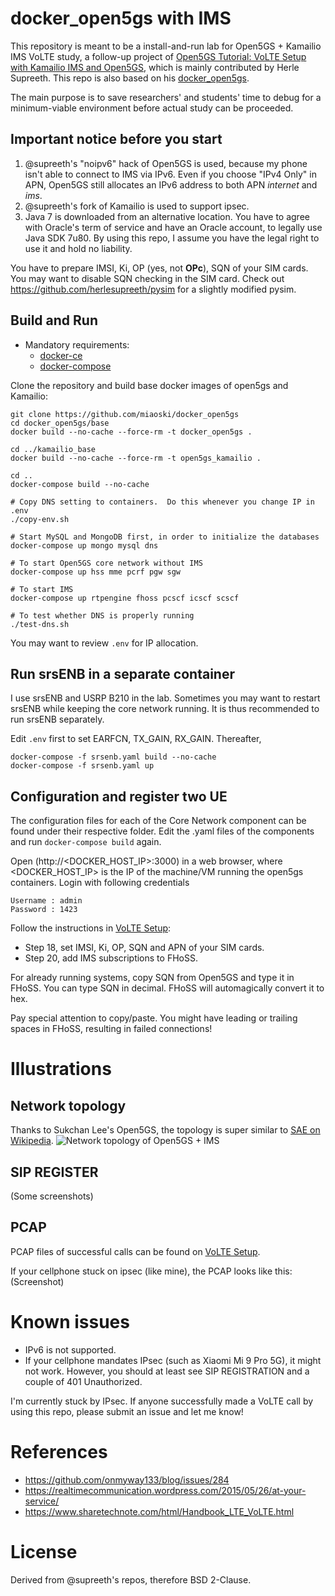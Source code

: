 # docker_open5gs with IMS

This repository is meant to be a install-and-run lab for Open5GS + Kamailio IMS
VoLTE study, a follow-up project of [Open5GS Tutorial: VoLTE Setup with Kamailio IMS and Open5GS](https://open5gs.org/open5gs/docs/tutorial/02-VoLTE-setup/), 
which is mainly contributed by Herle Supreeth.  This repo is also based on his
[docker_open5gs](github.com/herlesupreeth/docker_open5gs).

The main purpose is to save researchers' and students' time to debug for a
minimum-viable environment before actual study can be proceeded.

## Important notice before you start

1. @supreeth's "noipv6" hack of Open5GS is used, because my phone isn't able to
   connect to IMS via IPv6.  Even if you choose "IPv4 Only" in APN, Open5GS
   still allocates an IPv6 address to both APN *internet* and *ims*.
1. @supreeth's fork of Kamailio is used to support ipsec.
1. Java 7 is downloaded from an alternative location.  You have to agree with
   Oracle's term of service and have an Oracle account, to legally use Java SDK
   7u80.  By using this repo, I assume you have the legal right to use it and
   hold no liability.

You have to prepare IMSI, Ki, OP (yes, not **OPc**), SQN of your SIM cards.  You
may want to disable SQN checking in the SIM card.  Check out
https://github.com/herlesupreeth/pysim for a slightly modified pysim.


## Build and Run

* Mandatory requirements:
  * [docker-ce](https://docs.docker.com/install/linux/docker-ce/ubuntu)
  * [docker-compose](https://docs.docker.com/compose)

Clone the repository and build base docker images of open5gs and Kamailio:

```
git clone https://github.com/miaoski/docker_open5gs
cd docker_open5gs/base
docker build --no-cache --force-rm -t docker_open5gs .

cd ../kamailio_base
docker build --no-cache --force-rm -t open5gs_kamailio .

cd ..
docker-compose build --no-cache

# Copy DNS setting to containers.  Do this whenever you change IP in .env
./copy-env.sh

# Start MySQL and MongoDB first, in order to initialize the databases
docker-compose up mongo mysql dns

# To start Open5GS core network without IMS
docker-compose up hss mme pcrf pgw sgw

# To start IMS
docker-compose up rtpengine fhoss pcscf icscf scscf

# To test whether DNS is properly running
./test-dns.sh
```

You may want to review `.env` for IP allocation.


## Run srsENB in a separate container

I use srsENB and USRP B210 in the lab.  Sometimes you may want to restart
srsENB while keeping the core network running.  It is thus recommended to run
srsENB separately.

Edit `.env` first to set EARFCN, TX_GAIN, RX_GAIN.  Thereafter,

```
docker-compose -f srsenb.yaml build --no-cache
docker-compose -f srsenb.yaml up
```

## Configuration and register two UE

The configuration files for each of the Core Network component can be found
under their respective folder. Edit the .yaml files of the components and run
`docker-compose build` again.

Open (http://<DOCKER_HOST_IP>:3000) in a web browser, where <DOCKER_HOST_IP> is
the IP of the machine/VM running the open5gs containers. Login with following
credentials

```
Username : admin
Password : 1423
```

Follow the instructions in [VoLTE Setup](https://open5gs.org/open5gs/docs/tutorial/02-VoLTE-setup/):
- Step 18, set IMSI, Ki, OP, SQN and APN of your SIM cards.
- Step 20, add IMS subscriptions to FHoSS.

For already running systems, copy SQN from Open5GS and type it in FHoSS.  You
can type SQN in decimal.  FHoSS will automagically convert it to hex.

Pay special attention to copy/paste.  You might have leading or trailing spaces
in FHoSS, resulting in failed connections!


# Illustrations

## Network topology

Thanks to Sukchan Lee's Open5GS, the topology is super similar to [SAE on Wikipedia](https://en.wikipedia.org/wiki/System_Architecture_Evolution#/media/File:Evolved_Packet_Core.svg).
![Network topology of Open5GS + IMS](https://raw.githubusercontent.com/miaoski/docker_open5gs/master/network-topology.png)


## SIP REGISTER

(Some screenshots)


## PCAP

PCAP files of successful calls can be found on [VoLTE Setup](https://open5gs.org/open5gs/docs/tutorial/02-VoLTE-setup/).

If your cellphone stuck on ipsec (like mine), the PCAP looks like this:
(Screenshot)

# Known issues

- IPv6 is not supported.
- If your cellphone mandates IPsec (such as Xiaomi Mi 9 Pro 5G), it might not work.
  However, you should at least see SIP REGISTRATION and a couple of 401 Unauthorized.

I'm currently stuck by IPsec.  If anyone successfully made a VoLTE call by
using this repo, please submit an issue and let me know!


# References

- https://github.com/onmyway133/blog/issues/284
- https://realtimecommunication.wordpress.com/2015/05/26/at-your-service/
- https://www.sharetechnote.com/html/Handbook_LTE_VoLTE.html

# License

Derived from @supreeth's repos, therefore BSD 2-Clause.
